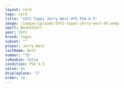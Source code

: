 ```yaml
---
layout: card
tags: card
title: "1972 Topps Jerry West #75 PSA 6.5"
image: /images/uploads/1972-topps-jerry-west-65.webp
sport: Basketball
year: 1972
brand: Topps
subset: ""
player: Jerry West
lastName: West
number: "75"
isRookie: false
condition: PSA 6.5
value: 64
displayCase: "1"
order: 10
---
```

